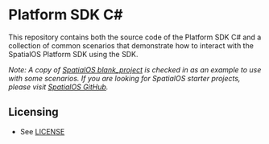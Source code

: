 # Platform SDK C#

This repository contains both the source code of the Platform SDK C# and a collection of common scenarios that demonstrate how to interact with the SpatialOS Platform SDK using the SDK.

*Note: A copy of [SpatialOS blank_project](https://github.com/spatialos/BlankProject) is checked in as an example to use with some scenarios. If you are looking for SpatialOS starter projects, please visit [SpatialOS GitHub](https://github.com/spatialos).*

## Licensing

* See [LICENSE](LICENSE.md)